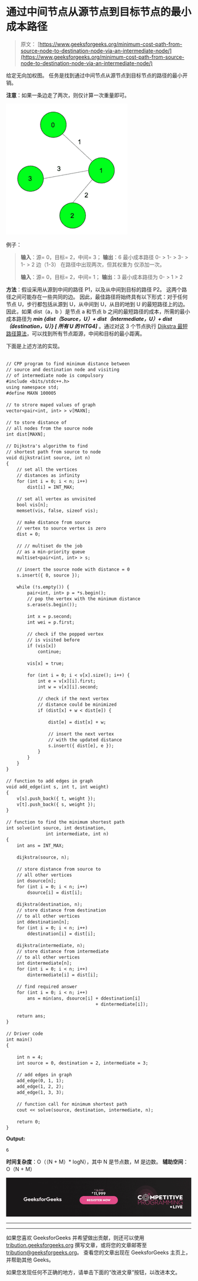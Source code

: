 # 通过中间节点从源节点到目标节点的最小成本路径

> 原文： [https://www.geeksforgeeks.org/minimum-cost-path-from-source-node-to-destination-node-via-an-intermediate-node/](https://www.geeksforgeeks.org/minimum-cost-path-from-source-node-to-destination-node-via-an-intermediate-node/)

给定无向加权图。 任务是找到通过中间节点从源节点到目标节点的路径的最小开销。

**注意**：如果一条边走了两次，则仅计算一次重量即可。

![](img/8c09c9360b881a5422eb2a7c5c7081ce.png)

例子：

> **输入**：源= 0，目标= 2，中间= 3；
> **输出**：6
> 最小成本路径 0- > 1- > 3- > 1- > 2
> 边（1-3） 在路径中出现两次，但其权重为
> 仅添加一次。
> 
> **输入**：源= 0，目标= 2，中间= 1；
> **输出**：3
> 最小成本路径为 0- > 1 > 2

**方法**：假设采用从源到中间的路径 P1，以及从中间到目标的路径 P2。 这两个路径之间可能存在一些共同的边。 因此，最佳路径将始终具有以下形式：对于任何节点 U，步行都包括从源到 U，从中间到 U，从目的地到 U 的最短路径上的边。因此，如果 dist（a，b ）是节点 a 和节点 b 之间的最短路径的成本，所需的最小成本路径为 ***min {dist（Source，U）+ dist（intermediate，U）+ dist（destination，U）} [ 所有 U 的 HTG4]*** 。通过对这 3 个节点执行 [Dijkstra 最短路径算法](https://www.geeksforgeeks.org/greedy-algorithms-set-6-dijkstras-shortest-path-algorithm/)，可以找到所有节点距源，中间和目标的最小距离。

下面是上述方法的实现。

```

// CPP program to find minimum distance between 
// source and destination node and visiting 
// of intermediate node is compulsory 
#include <bits/stdc++.h> 
using namespace std; 
#define MAXN 100005 

// to strore maped values of graph 
vector<pair<int, int> > v[MAXN]; 

// to store distance of 
// all nodes from the source node 
int dist[MAXN]; 

// Dijkstra's algorithm to find 
// shortest path from source to node 
void dijkstra(int source, int n) 
{ 
    // set all the vertices 
    // distances as infinity 
    for (int i = 0; i < n; i++) 
        dist[i] = INT_MAX; 

    // set all vertex as unvisited 
    bool vis[n]; 
    memset(vis, false, sizeof vis); 

    // make distance from source 
    // vertex to source vertex is zero 
    dist = 0; 

    // // multiset do the job 
    // as a min-priority queue 
    multiset<pair<int, int> > s; 

    // insert the source node with distance = 0 
    s.insert({ 0, source }); 

    while (!s.empty()) { 
        pair<int, int> p = *s.begin(); 
        // pop the vertex with the minimum distance 
        s.erase(s.begin()); 

        int x = p.second; 
        int wei = p.first; 

        // check if the popped vertex 
        // is visited before 
        if (vis[x]) 
            continue; 

        vis[x] = true; 

        for (int i = 0; i < v[x].size(); i++) { 
            int e = v[x][i].first; 
            int w = v[x][i].second; 

            // check if the next vertex 
            // distance could be minimized 
            if (dist[x] + w < dist[e]) { 

                dist[e] = dist[x] + w; 

                // insert the next vertex 
                // with the updated distance 
                s.insert({ dist[e], e }); 
            } 
        } 
    } 
} 

// function to add edges in graph 
void add_edge(int s, int t, int weight) 
{ 
    v[s].push_back({ t, weight }); 
    v[t].push_back({ s, weight }); 
} 

// function to find the minimum shortest path 
int solve(int source, int destination,  
               int intermediate, int n) 
{ 
    int ans = INT_MAX; 

    dijkstra(source, n); 

    // store distance from source to 
    // all other vertices 
    int dsource[n]; 
    for (int i = 0; i < n; i++) 
        dsource[i] = dist[i]; 

    dijkstra(destination, n); 
    // store distance from destination 
    // to all other vertices 
    int ddestination[n]; 
    for (int i = 0; i < n; i++) 
        ddestination[i] = dist[i]; 

    dijkstra(intermediate, n); 
    // store distance from intermediate 
    // to all other vertices 
    int dintermediate[n]; 
    for (int i = 0; i < n; i++) 
        dintermediate[i] = dist[i]; 

    // find required answer 
    for (int i = 0; i < n; i++) 
        ans = min(ans, dsource[i] + ddestination[i] 
                                  + dintermediate[i]); 

    return ans; 
} 

// Driver code 
int main() 
{ 

    int n = 4; 
    int source = 0, destination = 2, intermediate = 3; 

    // add edges in graph 
    add_edge(0, 1, 1); 
    add_edge(1, 2, 2); 
    add_edge(1, 3, 3); 

    // function call for minimum shortest path 
    cout << solve(source, destination, intermediate, n); 

    return 0; 
} 

```

**Output:**

```
6

```

**时间复杂度**：O（（N + M）* logN），其中 N 是节点数，M 是边数。
**辅助空间**：O（N + M）

![competitive-programming-img](img/5211864e7e7a28eeeb039fa5d6073a24.png)

* * *

* * *

如果您喜欢 GeeksforGeeks 并希望做出贡献，则还可以使用 [tribution.geeksforgeeks.org](https://contribute.geeksforgeeks.org/) 撰写文章，或将您的文章邮寄至 tribution@geeksforgeeks.org。 查看您的文章出现在 GeeksforGeeks 主页上，并帮助其他 Geeks。

如果您发现任何不正确的地方，请单击下面的“改进文章”按钮，以改进本文。